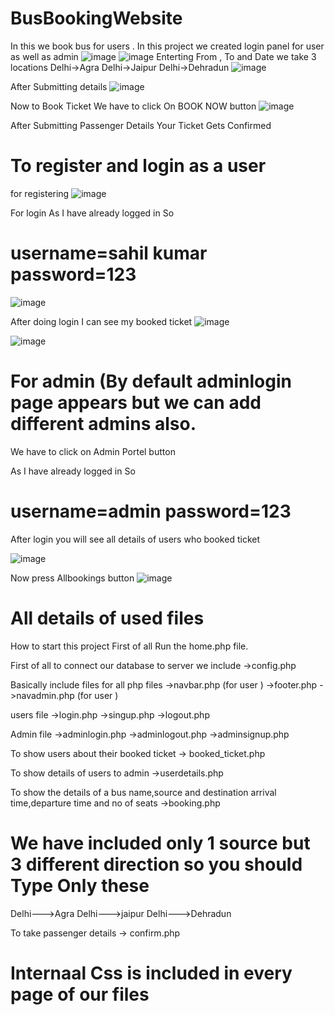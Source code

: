 # BusBookingWebsite
In this we book bus for users . In this project we created login panel for user as well as admin
![image](https://user-images.githubusercontent.com/68274555/132625732-00d0b866-65b2-4449-943d-0aa61c56c2df.png)
![image](https://user-images.githubusercontent.com/68274555/132625771-e13f53d5-cde4-484d-ac22-f862614c98dc.png)
Enterting From , To and Date 
we take 3 locations
Delhi->Agra
Delhi->Jaipur
Delhi->Dehradun
![image](https://user-images.githubusercontent.com/68274555/132625908-4d06c04f-922d-4e36-98a6-2b62efcb1c51.png)

After Submitting details
![image](https://user-images.githubusercontent.com/68274555/132625966-89587158-9fd7-4c2f-b9eb-e41fbbd60268.png)

Now to Book Ticket We have to click On BOOK NOW button
![image](https://user-images.githubusercontent.com/68274555/132626064-6afc6440-b8ea-467a-9334-9e2fd8b5be53.png)

After Submitting Passenger Details
Your Ticket Gets Confirmed

# To register and login as a user
for registering
![image](https://user-images.githubusercontent.com/68274555/132626240-40033160-0bdc-4383-9269-76ae16ae2f6f.png)

For login
As I have already logged in So 
# username=sahil kumar password=123
![image](https://user-images.githubusercontent.com/68274555/132626474-464cd2ce-a0d3-461b-b415-699dae9bc0ea.png)

After doing login I can see my booked ticket 
![image](https://user-images.githubusercontent.com/68274555/132626521-4afa99af-6dec-4be9-8c03-55a57f9a0837.png)

![image](https://user-images.githubusercontent.com/68274555/132626547-9784329e-8008-47f0-98b7-e56348c49c53.png)

# For admin (By default adminlogin page appears but we can add different admins also.
We have to click on Admin Portel button

As I have already logged in So 
# username=admin password=123

After login you will see all details of users who booked ticket

![image](https://user-images.githubusercontent.com/68274555/132626943-08046a4f-4c46-4f27-95d2-d298b553d0fb.png)

Now press Allbookings button
![image](https://user-images.githubusercontent.com/68274555/132626997-0bf7b235-bddf-43c2-ad0a-8c7005b8dbe8.png)




# All details of used files
How to start this project
First of all Run the home.php file.

First of all to connect our database to server we include 
->config.php

Basically include files for all php files 
->navbar.php   (for user )
->footer.php
->navadmin.php (for user )

users file
->login.php
->singup.php
->logout.php

Admin file
->adminlogin.php
->adminlogout.php
->adminsignup.php

To show users about their booked ticket
-> booked_ticket.php


To show details of users to admin 
->userdetails.php

To show the details of a bus name,source and destination arrival time,departure time and no of seats
->booking.php

# We have included only 1 source but 3 different direction so you should Type Only these
Delhi--->Agra
Delhi--->jaipur
Delhi--->Dehradun

To take passenger details 
-> confirm.php

# Internaal Css is included in every page of our files 

